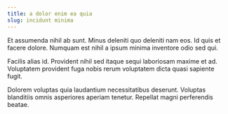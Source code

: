 ```yaml
---
title: a dolor enim ea quia
slug: incidunt minima
---
```


Et assumenda nihil ab sunt. Minus deleniti quo deleniti nam eos. Id quis et facere dolore. Numquam est nihil a ipsum minima inventore odio sed qui.

Facilis alias id. Provident nihil sed itaque sequi laboriosam maxime et ad. Voluptatem provident fuga nobis rerum voluptatem dicta quasi sapiente fugit.

Dolorem voluptas quia laudantium necessitatibus deserunt. Voluptas blanditiis omnis asperiores aperiam tenetur. Repellat magni perferendis beatae.
